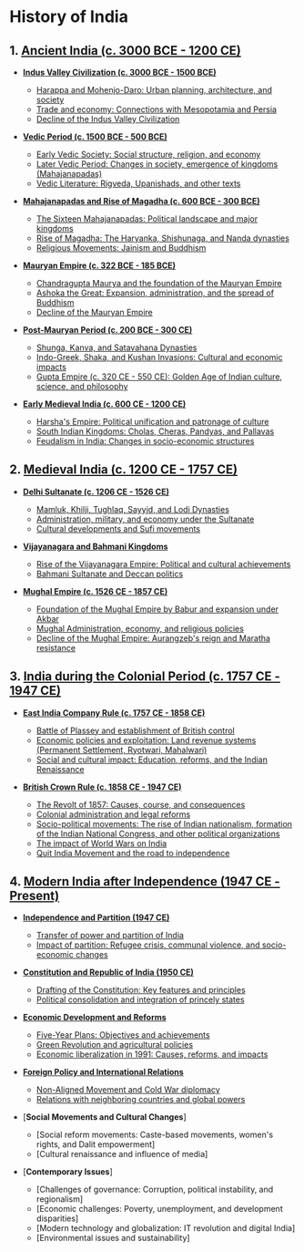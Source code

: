 # History of India

## 1. [Ancient India (c. 3000 BCE - 1200 CE)](#)
- [**Indus Valley Civilization (c. 3000 BCE - 1500 BCE)**](#)
  - [Harappa and Mohenjo-Daro: Urban planning, architecture, and society](#)
  - [Trade and economy: Connections with Mesopotamia and Persia](#)
  - [Decline of the Indus Valley Civilization](#)

- [**Vedic Period (c. 1500 BCE - 500 BCE)**](#)
  - [Early Vedic Society: Social structure, religion, and economy](#)
  - [Later Vedic Period: Changes in society, emergence of kingdoms (Mahajanapadas)](#)
  - [Vedic Literature: Rigveda, Upanishads, and other texts](#)

- [**Mahajanapadas and Rise of Magadha (c. 600 BCE - 300 BCE)**](#)
  - [The Sixteen Mahajanapadas: Political landscape and major kingdoms](#)
  - [Rise of Magadha: The Haryanka, Shishunaga, and Nanda dynasties](#)
  - [Religious Movements: Jainism and Buddhism](#)

- [**Mauryan Empire (c. 322 BCE - 185 BCE)**](#)
  - [Chandragupta Maurya and the foundation of the Mauryan Empire](#)
  - [Ashoka the Great: Expansion, administration, and the spread of Buddhism](#)
  - [Decline of the Mauryan Empire](#)

- [**Post-Mauryan Period (c. 200 BCE - 300 CE)**](#)
  - [Shunga, Kanva, and Satavahana Dynasties](#)
  - [Indo-Greek, Shaka, and Kushan Invasions: Cultural and economic impacts](#)
  - [Gupta Empire (c. 320 CE - 550 CE): Golden Age of Indian culture, science, and philosophy](#)

- [**Early Medieval India (c. 600 CE - 1200 CE)**](#)
  - [Harsha's Empire: Political unification and patronage of culture](#)
  - [South Indian Kingdoms: Cholas, Cheras, Pandyas, and Pallavas](#)
  - [Feudalism in India: Changes in socio-economic structures](#)

## 2. [Medieval India (c. 1200 CE - 1757 CE)](#)
- [**Delhi Sultanate (c. 1206 CE - 1526 CE)**](#)
  - [Mamluk, Khilji, Tughlaq, Sayyid, and Lodi Dynasties](#)
  - [Administration, military, and economy under the Sultanate](#)
  - [Cultural developments and Sufi movements](#)

- [**Vijayanagara and Bahmani Kingdoms**](#)
  - [Rise of the Vijayanagara Empire: Political and cultural achievements](#)
  - [Bahmani Sultanate and Deccan politics](#)

- [**Mughal Empire (c. 1526 CE - 1857 CE)**](#)
  - [Foundation of the Mughal Empire by Babur and expansion under Akbar](#)
  - [Mughal Administration, economy, and religious policies](#)
  - [Decline of the Mughal Empire: Aurangzeb's reign and Maratha resistance](#)

## 3. [India during the Colonial Period (c. 1757 CE - 1947 CE)](#)
- [**East India Company Rule (c. 1757 CE - 1858 CE)**](#)
  - [Battle of Plassey and establishment of British control](#)
  - [Economic policies and exploitation: Land revenue systems (Permanent Settlement, Ryotwari, Mahalwari)](#)
  - [Social and cultural impact: Education, reforms, and the Indian Renaissance](#)

- [**British Crown Rule (c. 1858 CE - 1947 CE)**](#)
  - [The Revolt of 1857: Causes, course, and consequences](#)
  - [Colonial administration and legal reforms](#)
  - [Socio-political movements: The rise of Indian nationalism, formation of the Indian National Congress, and other political organizations](#)
  - [The impact of World Wars on India](#)
  - [Quit India Movement and the road to independence](#)

## 4. [Modern India after Independence (1947 CE - Present)](#)
- [**Independence and Partition (1947 CE)**](#)
  - [Transfer of power and partition of India](#)
  - [Impact of partition: Refugee crisis, communal violence, and socio-economic changes](#)

- [**Constitution and Republic of India (1950 CE)**](#)
  - [Drafting of the Constitution: Key features and principles](#)
  - [Political consolidation and integration of princely states](#)

- [**Economic Development and Reforms**](#)
  - [Five-Year Plans: Objectives and achievements](#)
  - [Green Revolution and agricultural policies](#)
  - [Economic liberalization in 1991: Causes, reforms, and impacts](#)

- [**Foreign Policy and International Relations**](#)
  - [Non-Aligned Movement and Cold War diplomacy](#)
  - [Relations with neighboring countries and global powers](#)

- [**Social Movements and Cultural Changes**]
  - [Social reform movements: Caste-based movements, women's rights, and Dalit empowerment]
  - [Cultural renaissance and influence of media]

- [**Contemporary Issues**]
  - [Challenges of governance: Corruption, political instability, and regionalism]
  - [Economic challenges: Poverty, unemployment, and development disparities]
  - [Modern technology and globalization: IT revolution and digital India]
  - [Environmental issues and sustainability]
